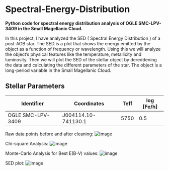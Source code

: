 # Spectral-Energy-Distribution
**Python code for spectral energy distribution analysis of OGLE SMC-LPV-3409 in the Small Magellanic Cloud.**

In this project, I have analyzed the SED ( Spectral Energy Distribution ) of a post-AGB star. The SED is a plot that shows the energy emitted by the object as a function of frequency or wavelength. Using this we will analyze the object’s physical features like the
temperature, metallicity and luminosity. Then we will plot the SED of the stellar object by dereddening the data and calculating the different parameters of the star. The object is a long-period variable in the Small Magellanic Cloud.

## Stellar Parameters

| Identifier        | Coordinates         | Teff | log [Fe/h] |
| ----------------- | ------------------- | ---- | ---------- |
| OGLE SMC-LPV-3409 | J004114.10-741130.1 | 5750 | 0.5        |


Raw data points before and after cleaning:
![image](https://github.com/aadishj19/Spectral-Energy-Distribution/assets/84670503/e4779d25-d33c-4433-aeb7-0da8083f5cde)

Chi-square Analysis:
![image](https://github.com/aadishj19/Spectral-Energy-Distribution/assets/84670503/3f28527a-b29c-457d-a5f0-cd6fdd65378e)


Monte-Carlo Analysis for Best E(B-V) values:
![image](https://github.com/aadishj19/Spectral-Energy-Distribution/assets/84670503/698e16c4-4549-4e1e-8a45-2fdf022572f2)


SED plot:
![image](https://github.com/aadishj19/Spectral-Energy-Distribution/assets/84670503/a24e5ab0-c7ec-4e3c-8a41-173e5bd87661)
